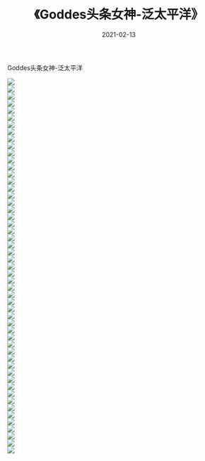 ﻿---
layout: post
title:  《Goddes头条女神-泛太平洋》
date:   2021-02-13
img: http://img.660000.xyz/Sharelink/网络美图/2021/Goddes头条女神-泛太平洋/000.jpg
categories: [美女, 清纯, 唯美]
---

Goddes头条女神-泛太平洋

  ![](http://img.660000.xyz/Sharelink/网络美图/2021/Goddes头条女神-泛太平洋/001.jpg) <br> ![](http://img.660000.xyz/Sharelink/网络美图/2021/Goddes头条女神-泛太平洋/002.jpg) <br> ![](http://img.660000.xyz/Sharelink/网络美图/2021/Goddes头条女神-泛太平洋/003.jpg) <br> ![](http://img.660000.xyz/Sharelink/网络美图/2021/Goddes头条女神-泛太平洋/004.jpg) <br> ![](http://img.660000.xyz/Sharelink/网络美图/2021/Goddes头条女神-泛太平洋/005.jpg) <br> ![](http://img.660000.xyz/Sharelink/网络美图/2021/Goddes头条女神-泛太平洋/006.jpg) <br> ![](http://img.660000.xyz/Sharelink/网络美图/2021/Goddes头条女神-泛太平洋/007.jpg) <br> ![](http://img.660000.xyz/Sharelink/网络美图/2021/Goddes头条女神-泛太平洋/008.jpg) <br> ![](http://img.660000.xyz/Sharelink/网络美图/2021/Goddes头条女神-泛太平洋/009.jpg) <br> ![](http://img.660000.xyz/Sharelink/网络美图/2021/Goddes头条女神-泛太平洋/010.jpg) <br> ![](http://img.660000.xyz/Sharelink/网络美图/2021/Goddes头条女神-泛太平洋/011.jpg) <br> ![](http://img.660000.xyz/Sharelink/网络美图/2021/Goddes头条女神-泛太平洋/012.jpg) <br> ![](http://img.660000.xyz/Sharelink/网络美图/2021/Goddes头条女神-泛太平洋/013.jpg) <br> ![](http://img.660000.xyz/Sharelink/网络美图/2021/Goddes头条女神-泛太平洋/014.jpg) <br> ![](http://img.660000.xyz/Sharelink/网络美图/2021/Goddes头条女神-泛太平洋/015.jpg) <br> ![](http://img.660000.xyz/Sharelink/网络美图/2021/Goddes头条女神-泛太平洋/016.jpg) <br> ![](http://img.660000.xyz/Sharelink/网络美图/2021/Goddes头条女神-泛太平洋/017.jpg) <br> ![](http://img.660000.xyz/Sharelink/网络美图/2021/Goddes头条女神-泛太平洋/018.jpg) <br> ![](http://img.660000.xyz/Sharelink/网络美图/2021/Goddes头条女神-泛太平洋/019.jpg) <br> ![](http://img.660000.xyz/Sharelink/网络美图/2021/Goddes头条女神-泛太平洋/020.jpg) <br> ![](http://img.660000.xyz/Sharelink/网络美图/2021/Goddes头条女神-泛太平洋/021.jpg) <br> ![](http://img.660000.xyz/Sharelink/网络美图/2021/Goddes头条女神-泛太平洋/022.jpg) <br> ![](http://img.660000.xyz/Sharelink/网络美图/2021/Goddes头条女神-泛太平洋/023.jpg) <br> ![](http://img.660000.xyz/Sharelink/网络美图/2021/Goddes头条女神-泛太平洋/024.jpg) <br> ![](http://img.660000.xyz/Sharelink/网络美图/2021/Goddes头条女神-泛太平洋/025.jpg) <br> ![](http://img.660000.xyz/Sharelink/网络美图/2021/Goddes头条女神-泛太平洋/026.jpg) <br> ![](http://img.660000.xyz/Sharelink/网络美图/2021/Goddes头条女神-泛太平洋/027.jpg) <br> ![](http://img.660000.xyz/Sharelink/网络美图/2021/Goddes头条女神-泛太平洋/028.jpg) <br> ![](http://img.660000.xyz/Sharelink/网络美图/2021/Goddes头条女神-泛太平洋/029.jpg) <br> ![](http://img.660000.xyz/Sharelink/网络美图/2021/Goddes头条女神-泛太平洋/030.jpg) <br> ![](http://img.660000.xyz/Sharelink/网络美图/2021/Goddes头条女神-泛太平洋/031.jpg) <br> ![](http://img.660000.xyz/Sharelink/网络美图/2021/Goddes头条女神-泛太平洋/032.jpg) <br> ![](http://img.660000.xyz/Sharelink/网络美图/2021/Goddes头条女神-泛太平洋/033.jpg) <br> ![](http://img.660000.xyz/Sharelink/网络美图/2021/Goddes头条女神-泛太平洋/034.jpg) <br> ![](http://img.660000.xyz/Sharelink/网络美图/2021/Goddes头条女神-泛太平洋/035.jpg) <br> ![](http://img.660000.xyz/Sharelink/网络美图/2021/Goddes头条女神-泛太平洋/036.jpg) <br> ![](http://img.660000.xyz/Sharelink/网络美图/2021/Goddes头条女神-泛太平洋/037.jpg) <br> ![](http://img.660000.xyz/Sharelink/网络美图/2021/Goddes头条女神-泛太平洋/038.jpg) <br> ![](http://img.660000.xyz/Sharelink/网络美图/2021/Goddes头条女神-泛太平洋/039.jpg) <br> ![](http://img.660000.xyz/Sharelink/网络美图/2021/Goddes头条女神-泛太平洋/040.jpg) <br> ![](http://img.660000.xyz/Sharelink/网络美图/2021/Goddes头条女神-泛太平洋/041.jpg) <br> ![](http://img.660000.xyz/Sharelink/网络美图/2021/Goddes头条女神-泛太平洋/042.jpg) <br> ![](http://img.660000.xyz/Sharelink/网络美图/2021/Goddes头条女神-泛太平洋/043.jpg) <br> ![](http://img.660000.xyz/Sharelink/网络美图/2021/Goddes头条女神-泛太平洋/044.jpg) <br> ![](http://img.660000.xyz/Sharelink/网络美图/2021/Goddes头条女神-泛太平洋/045.jpg) <br> ![](http://img.660000.xyz/Sharelink/网络美图/2021/Goddes头条女神-泛太平洋/046.jpg) <br> ![](http://img.660000.xyz/Sharelink/网络美图/2021/Goddes头条女神-泛太平洋/047.jpg) <br> ![](http://img.660000.xyz/Sharelink/网络美图/2021/Goddes头条女神-泛太平洋/048.jpg) <br> ![](http://img.660000.xyz/Sharelink/网络美图/2021/Goddes头条女神-泛太平洋/049.jpg) <br> ![](http://img.660000.xyz/Sharelink/网络美图/2021/Goddes头条女神-泛太平洋/050.jpg) <br> ![](http://img.660000.xyz/Sharelink/网络美图/2021/Goddes头条女神-泛太平洋/051.jpg) <br> ![](http://img.660000.xyz/Sharelink/网络美图/2021/Goddes头条女神-泛太平洋/052.jpg) <br> ![](http://img.660000.xyz/Sharelink/网络美图/2021/Goddes头条女神-泛太平洋/053.jpg) <br>